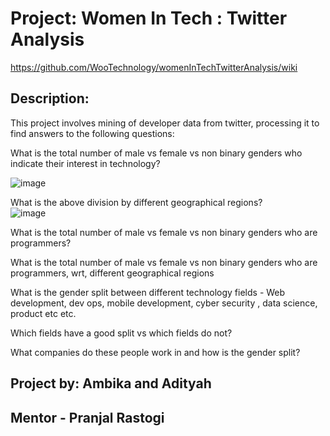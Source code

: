 # Project: Women In Tech : Twitter Analysis
https://github.com/WooTechnology/womenInTechTwitterAnalysis/wiki
## Description:

This project involves mining of developer data from twitter, processing it to find answers to the following questions:

What is the total number of male vs female vs non binary genders who indicate their interest in technology?

![image](https://user-images.githubusercontent.com/41102775/54380970-a487d880-46b2-11e9-85a7-5b5e7cf7a02a.png)




What is the above division by different geographical regions?  
![image](https://user-images.githubusercontent.com/41102775/54381052-d436e080-46b2-11e9-8db6-0313cc392367.png)


What is the total number of male vs female vs non binary genders who are programmers?

What is the total number of male vs female vs non binary genders who are programmers, wrt, different geographical regions

What is the gender split between different technology fields - Web development, dev ops, mobile development, cyber security , data science, product etc etc.

Which fields have a good split vs which fields do not?

What companies do these people work in and how is the gender split?

## Project by: Ambika and Adityah
## Mentor - Pranjal Rastogi
